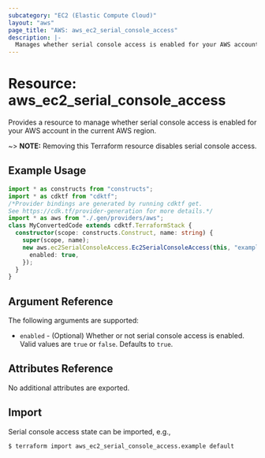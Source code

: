 ```yaml
---
subcategory: "EC2 (Elastic Compute Cloud)"
layout: "aws"
page_title: "AWS: aws_ec2_serial_console_access"
description: |-
  Manages whether serial console access is enabled for your AWS account in the current AWS region.
---
```


# Resource: aws_ec2_serial_console_access

Provides a resource to manage whether serial console access is enabled for your AWS account in the current AWS region.

~> **NOTE:** Removing this Terraform resource disables serial console access.

## Example Usage

```typescript
import * as constructs from "constructs";
import * as cdktf from "cdktf";
/*Provider bindings are generated by running cdktf get.
See https://cdk.tf/provider-generation for more details.*/
import * as aws from "./.gen/providers/aws";
class MyConvertedCode extends cdktf.TerraformStack {
  constructor(scope: constructs.Construct, name: string) {
    super(scope, name);
    new aws.ec2SerialConsoleAccess.Ec2SerialConsoleAccess(this, "example", {
      enabled: true,
    });
  }
}

```

## Argument Reference

The following arguments are supported:

* `enabled` - (Optional) Whether or not serial console access is enabled. Valid values are `true` or `false`. Defaults to `true`.

## Attributes Reference

No additional attributes are exported.

## Import

Serial console access state can be imported, e.g.,

```
$ terraform import aws_ec2_serial_console_access.example default
```

<!-- cache-key: cdktf-0.17.0-pre.15 input-b3550eec1a2807a26834271d28b2d03e898cca3cd2a732d5d38c79ddf71181e6 -->
